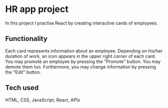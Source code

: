 # HR app project

In this project I practise React by creating interactive cards of employees.

## Functionality

Each card represents information about an employee. Depending on his/her duration of work, an icon appears in the upper right corner of each card. You may promote an employee by pressing the "Promote" button. You may demote them too. Furthermore, you may change information by pressing the "Edit" button.

## Tech used

HTML, CSS, JavaScript, React, APIs
